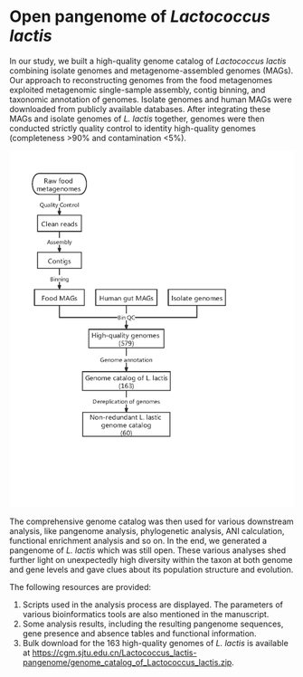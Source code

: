 # Open pangenome of *Lactococcus lactis*
In our study, we built a high-quality genome catalog of *Lactococcus lactis* combining isolate genomes and metagenome-assembled genomes (MAGs). Our approach to reconstructing genomes from the food metagenomes exploited metagenomic single-sample assembly, contig binning, and taxonomic annotation of genomes. Isolate genomes and human MAGs were downloaded from publicly available databases. After integrating these MAGs and isolate genomes of *L. lactis* together, genomes were then conducted strictly quality control to identity high-quality genomes (completeness >90% and contamination <5%).

![image](https://github.com/skye-zhai/analysis-pipeline/raw/main/Pipeline.tiff)



The comprehensive genome catalog was then used for various downstream analysis, like pangenome analysis, phylogenetic analysis, ANI calculation, functional enrichment analysis and so on. In the end, we generated a pangenome of *L. lactis* which was still open. These various analyses shed further light on unexpectedly high diversity within the taxon at both genome and gene levels and gave clues about its population structure and evolution. 



The following resources are provided:

1. Scripts used in the analysis process are displayed. The parameters of various bioinformatics tools are also mentioned in the manuscript.
2. Some analysis results, including the resulting pangenome sequences, gene presence and absence tables and functional information.
3. Bulk download for the 163 high-quality genomes of *L. lactis* is available at https://cgm.sjtu.edu.cn/Lactococcus_lactis-pangenome/genome_catalog_of_Lactococcus_lactis.zip.
